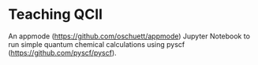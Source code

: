 # Teaching QCII

An appmode (https://github.com/oschuett/appmode) Jupyter Notebook to run simple quantum chemical calculations using pyscf (https://github.com/pyscf/pyscf).
